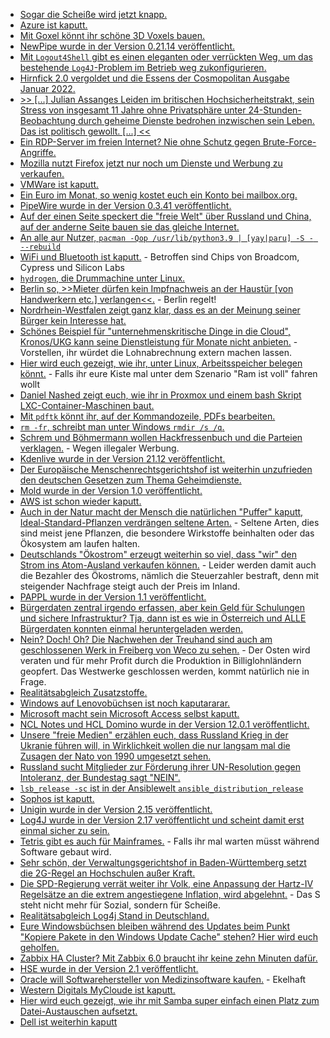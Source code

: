 * [Sogar die Scheiße wird jetzt knapp.](https://blog.fefe.de/?ts=9f4bdbe1)
* [Azure ist kaputt.](https://www.borncity.com/blog/2021/12/12/azure-privilege-escalation-durch-missbrauch-der-azure-api-permissions/)
* [Mit Goxel könnt ihr schöne 3D Voxels bauen.](https://opensource.com/article/21/12/3d-pixel-art-goxel)
* [NewPipe wurde in der Version 0.21.14 veröffentlicht.](https://newpipe.net/blog/pinned/release/newpipe-0.21.14-released/)
* [Mit `Logout4Shell` gibt es einen eleganten oder verrückten Weg, um das bestehende `Log4J`-Problem im Betrieb weg zukonfigurieren.](https://github.com/Cybereason/Logout4Shell)
* [Hirnfick 2.0 vergoldet und die Essens der Cosmopolitan Ausgabe Januar 2022.](https://tuxproject.de/blog/2021/12/medienkritik-in-kuerze-frei-sein-genau-so-zu-sein/)
* [>> [...] Julian Assanges Leiden im britischen Hochsicherheitstrakt, sein Stress von insgesamt 11 Jahre ohne Privatsphäre unter 24-Stunden-Beobachtung durch geheime Dienste bedrohen inzwischen sein Leben. Das ist politisch gewollt. [...] <<](https://weltnetz.tv/video/2545-julian-assange-mord-auf-raten)
* [Ein RDP-Server im freien Internet? Nie ohne Schutz gegen Brute-Force-Angriffe.](https://www.windowspro.de/sponsored/specops-software/erfolgreicher-ransomware-angriff-ein-deutsches-unternehmen-gingen)
* [Mozilla nutzt Firefox jetzt nur noch um Dienste und Werbung zu verkaufen.](https://blog.fefe.de/?ts=9f495cba)
* [VMWare ist kaputt.](https://www.borncity.com/blog/2021/12/14/vmware-produkte-durch-log4j-schwachstelle-cve-2021-44228-bedroht/)
* [Ein Euro im Monat, so wenig kostet euch ein Konto bei mailbox.org.](https://www.kuketz-blog.de/mailbox-org-verlaesslich-und-vertrauenswuerdig-e-mails-unter-kontrolle-teil2/)
* [PipeWire wurde in der Version 0.3.41 veröffentlicht.](https://www.phoronix.com/scan.php?page=news_item&px=PipeWire-0.3.41-Released)
* [Auf der einen Seite speckert die "freie Welt" über Russland und China, auf der anderne Seite bauen sie das gleiche Internet.](https://netzpolitik.org/2021/zensur-russland-geht-massiv-gegen-tor-netzwerk-vor/)
* [An alle aur Nutzer, `pacman -Qop /usr/lib/python3.9 | [yay|paru] -S - --rebuild`](https://linuxundich.de/gnu-linux/upgrade-auf-python-3-10-zeit-die-aur-pakete-neu-zu-bauen/)
* [WiFi und Bluetooth ist kaputt.](https://www.bleepingcomputer.com/news/security/bugs-in-billions-of-wifi-bluetooth-chips-allow-password-data-theft/) - Betroffen sind Chips von Broadcom, Cypress und Silicon Labs
* [`hydrogen`, die Drummachine unter Linux.](https://opensource.com/article/21/12/open-source-drum-hydrogen)
* [Berlin so, >>Mieter dürfen kein Impfnachweis an der Haustür [von Handwerkern etc.] verlangen<<.](https://blog.fefe.de/?ts=9f465c7e) - Berlin regelt!
* [Nordrhein-Westfalen zeigt ganz klar, dass es an der Meinung seiner Bürger kein Interesse hat.](https://netzpolitik.org/2021/nordrhein-westfalen-restriktives-versammlungsgesetz-steht-kurz-vor-verabschiedung/)
* [Schönes Beispiel für "unternehmenskritische Dinge in die Cloud", Kronos/UKG kann seine Dienstleistung für Monate nicht anbieten.](https://www.borncity.com/blog/2021/12/14/software-anbieter-kronos-durch-ransomware-befallen-fr-wochen-auer-gefecht/) - Vorstellen, ihr würdet die Lohnabrechnung extern machen lassen.
* [Hier wird euch gezeigt, wie ihr, unter Linux, Arbeitsspeicher belegen könnt.](https://jfg-mysql.blogspot.com/2021/11/trick-simulate-linux-server-with-less-ram.html) - Falls ihr eure Kiste mal unter dem Szenario "Ram ist voll" fahren wollt
* [Daniel Nashed zeigt euch, wie ihr in Proxmox und einem bash Skript LXC-Container-Maschinen baut.](https://blog.nashcom.de/nashcomblog.nsf/dx/proxmox-virtualization-automatically-deploying-new-lxc-containers.htm)
* [Mit `pdftk` könnt ihr, auf der Kommandozeile, PDFs bearbeiten.](https://opensource.com/article/21/12/edit-pdf-linux-pdftk)
* [`rm -fr`, schreibt man unter Windows `rmdir /s /q`.](https://www.shellhacks.com/cmd-delete-folder-force-rmdir-windows/)
* [Schrem und Böhmermann wollen Hackfressenbuch und die Parteien verklagen.](https://netzpolitik.org/2021/politisches-microtargeting-schrems-und-boehmermann-wollen-facebook-und-parteien-verklagen/) - Wegen illegaler Werbung.
* [Kdenlive wurde in der Version 21.12 veröffentlicht.](https://lwn.net/Articles/878696/rss)
* [Der Europäische Menschenrechtsgerichtshof ist weiterhin unzufrieden den deutschen Gesetzen zum Thema Geheimdienste.](https://netzpolitik.org/2021/massenhafte-kommunikationsueberwachung-geheimdienst-gesetze-muessen-auf-den-pruefstand/)
* [Mold wurde in der Version 1.0 veröffentlicht.](https://lwn.net/Articles/878759/rss)
* [AWS ist schon wieder kaputt.](https://www.borncity.com/blog/2021/12/15/aws-schon-wieder-down-15-12-2021/)
* [Auch in der Natur macht der Mensch die natürlichen "Puffer" kaputt, Ideal-Standard-Pflanzen verdrängen seltene Arten.](https://www.sonnenseite.com/de/wissenschaft/allerweltspflanzen-verdraengen-seltenere-arten/) - Seltene Arten, dies sind meist jene Pflanzen, die besondere Wirkstoffe beinhalten oder das Ökosystem am laufen halten.
* [Deutschlands "Ökostrom" erzeugt weiterhin so viel, dass "wir" den Strom ins Atom-Ausland verkaufen können.](https://www.sonnenseite.com/de/wirtschaft/unsere-strompreise-steigen-auch-durch-frankreichs-akw-probleme/) - Leider werden damit auch die Bezahler des Ökostroms, nämlich die Steuerzahler bestraft, denn mit steigender Nachfrage steigt auch der Preis im Inland.
* [PAPPL wurde in der Version 1.1 veröffentlicht.](https://www.phoronix.com/scan.php?page=news_item&px=PAPPL-1.1-Released)
* [Bürgerdaten zentral irgendo erfassen, aber kein Geld für Schulungen und sichere Infrastruktur? Tja, dann ist es wie in Österreich und ALLE Bürgerdaten konnten einmal heruntergeladen werden.](https://blog.fefe.de/?ts=9f454567)
* [Nein? Doch! Oh? Die Nachwehen der Treuhand sind auch am geschlossenen Werk in Freiberg von Weco zu sehen.](https://www.mdr.de/nachrichten/sachsen/chemnitz/freiberg/kritik-schliessung-feuerwerk-hersteller-weco-100.html) - Der Osten wird veraten und für mehr Profit durch die Produktion in Billiglohnländern geopfert. Das Westwerke geschlossen werden, kommt natürlich nie in Frage.
* [Realitätsabgleich Zusatzstoffe.](https://netzfrauen.org/2021/12/16/food-10/)
* [Windows auf Lenovobüchsen ist noch kaputararar.](https://www.bleepingcomputer.com/news/security/lenovo-laptops-vulnerable-to-bug-allowing-admin-privileges/)
* [Microsoft macht sein Microsoft Access selbst kaputt.](https://www.borncity.com/blog/2021/12/17/microsoft-besttigte-probleme-in-allen-access-versionen-nach-dezember-2021-update/)
* [NCL Notes und HCL Domino wurde in der Version 12.0.1 veröffentlicht.](https://n-komm.de/hcl-notes-und-domino-12-0-1-verfuegbar/)
* [Unsere "freie Medien" erzählen euch, dass Russland Krieg in der Ukranie führen will, in Wirklichkeit wollen die nur langsam mal die Zusagen der Nato von 1990 umgesetzt sehen.](https://blog.fefe.de/?ts=9f4210e4)
* [Russland sucht Mitglieder zur Förderung ihrer UN-Resolution gegen Intoleranz, der Bundestag sagt "NEIN".](https://tuxproject.de/blog/2021/12/iwan-des-tages-warten-wir-den-neonazismus-doch-erst-mal-ab/)
* [`lsb_release -sc` ist in der Ansiblewelt `ansible_distribution_release`](https://www.shellhacks.com/ansible-lsb_release-variable/)
* [Sophos ist kaputt.](https://www.borncity.com/blog/2021/12/18/sophos-probleme/)
* [Unigin wurde in der Version 2.15 veröffentlicht.](https://www.phoronix.com/scan.php?page=news_item&px=Unigine-2.15)
* [Log4J wurde in der Version 2.17 veröffentlicht und scheint damit erst einmal sicher zu sein.](https://www.bleepingcomputer.com/news/security/upgraded-to-log4j-216-surprise-theres-a-217-fixing-dos/)
* [Tetris gibt es auch für Mainframes.](https://opensource.com/article/21/12/mainframe-tetris) - Falls ihr mal warten müsst während Software gebaut wird.
* [Sehr schön, der Verwaltungsgerichtshof in Baden-Württemberg setzt die 2G-Regel an Hochschulen außer Kraft.](https://impfentscheidung.online/vgh-bawu-setzt-2g-an-hochschulen-ausser-vollzug/)
* [Die SPD-Regierung verrät weiter ihr Volk, eine Anpassung der Hartz-IV Regelsätze an die extrem angestiegene Inflation, wird abgelehnt.](https://tuxproject.de/blog/2021/12/linksundrechtsrutsch-berliner-reise-nach-jerusalem/) - Das S steht nicht mehr für Sozial, sondern für Scheiße.
* [Realitätsabgleich Log4j Stand in Deutschland.](https://www.borncity.com/blog/2021/12/17/log4j-news-new-schwachstelle-bundesfinanzhof-webseite-down-viele-firmen-ungepatcht/)
* [Eure Windowsbüchsen bleiben während des Updates beim Punkt "Kopiere Pakete in den Windows Update Cache" stehen? Hier wird euch geholfen.](http://woshub.com/windows-update-stucks-copying-packages-cache/)
* [Zabbix HA Cluster? Mit Zabbix 6.0 braucht ihr keine zehn Minuten dafür.](https://blog.zabbix.com/build-zabbix-server-ha-cluster-in-10-minutes-by-kaspars-mednis-zabbix-summit-online-2021/18155/)
* [HSE wurde in der Version 2.1 veröffentlicht.](https://www.phoronix.com/scan.php?page=news_item&px=Micron-HSE-2.1)
* [Oracle will Softwarehersteller von Medizinsoftware kaufen.](https://www.borncity.com/blog/2021/12/17/oracle-verhandelt-angeblich-ber-die-bernahme-des-medizinsoftware-anbieters-cerner/) - Ekelhaft
* [Western Digitals MyCloude ist kaputt.](https://www.bleepingcomputer.com/news/security/western-digital-warns-customers-to-update-their-my-cloud-devices/)
* [Hier wird euch gezeigt, wie ihr mit Samba super einfach einen Platz zum Datei-Austauschen aufsetzt.](https://opensource.com/article/21/12/file-sharing-linux-samba)
* [Dell ist weiterhin kaputt](https://www.borncity.com/blog/2021/12/19/dell-windows-treiber-erlauben-weiterhin-kernelangriffe/)
